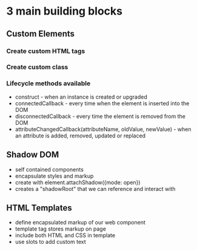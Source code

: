 # 3 main building blocks

## Custom Elements

### Create custom HTML tags

### Create custom class

### Lifecycle methods available

- construct - when an instance is created or upgraded
- connectedCallback - every time when the element is inserted into the DOM
- disconnectedCallback - every time the element is removed from the DOM
- attributeChangedCallback(attributeName, oldValue, newValue) - when an attribute is added, removed, updated or replaced

## Shadow DOM

- self contained components
- encapsulate styles and markup
- create with element.attachShadow({mode: open})
- creates a "shadowRoot" that we can reference and interact with

## HTML Templates

- define encapsulated markup of our web component
- template tag stores markup on page
- include both HTML and CSS in template
- use slots to add custom text
